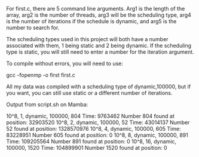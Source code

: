 For first.c, there are 5 command line arguments. Arg1 is the length of the array, arg2 is the number of threads, arg3 will be the scheduling type,
arg4 is the number of iterations if the schedule is dynamic, and arg5 is the number to search for.

The scheduling types used in this project will both have a number associated with them, 1 being static and 2 being dynamic. If the scheduling type is static,
you will still need to enter a number for the iteration argument.

To compile without errors, you will need to use:

gcc -fopenmp -o first first.c

All my data was compiled with a scheduling type of dynamic,100000, but if you want, you can still use static or a different number of iterations.

Output from script.sh on Mamba:

10^8, 1, dynamic, 100000, 804
Time: 9763462
Number 804 found at position: 32903520
10^8, 2, dynamic, 100000, 52
Time: 43014137
Number 52 found at position: 1328570976
10^8, 4, dynamic, 100000, 605
Time: 83228951
Number 605 found at position: 0
10^8, 8, dynamic, 100000, 891
Time: 109205564
Number 891 found at position: 0
10^8, 16, dynamic, 100000, 1520
Time: 104899901
Number 1520 found at position: 0